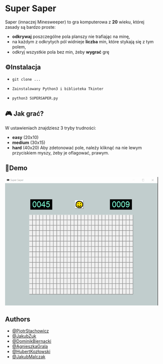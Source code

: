 # Super Saper
Saper (innaczej Minesweeper) to gra komputerowa z **20** wieku, której zasady są bardzo proste:
- **odkrywaj** poszczególne pola planszy nie trafiając na minę,
- na każdym z odkrytych pól widnieje **liczba** min, które stykają się z tym polem,
- odkryj wszystkie pola bez min, żeby **wygrać** grę
## ⚙️Instalacja
- `git clone ...`

- `Zainstalowany Python3 i biblioteka Tkinter`

- `python3 SUPERSAPER.py`
## 🎮 Jak grać?
W ustawieniach znajdziesz 3 tryby trudności:
- **easy** (20x10)
- **medium** (30x15)
- **hard** (40x20)
Aby zdetonować pole, należy kliknąć na nie lewym przyciskiem myszy,
żeby je oflagować, prawym.
## 👾Demo
![](https://github.com/II-UWr-22/projekt-zespol-16/blob/main/Grafika/GIF.gif)
## Authors
- [@PiotrStachowicz](https://github.com/PiotrStachowicz)
- [@JakubŻuk](https://github.com/jakubzuk)
- [@DominikBiernacki](https://github.com/DominikBiernacki)
- [@AgnieszkaGrala](https://github.com/Swietygraal)
- [@HubertKozłowski](https://github.com/Hkozzz)
- [@JakubMalczak](https://github.com/Punio03)
